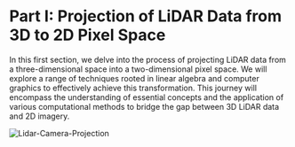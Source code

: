 # Part I: Projection of LiDAR Data from 3D to 2D Pixel Space

In this first section, we delve into the process of projecting LiDAR data from a three-dimensional space into a two-dimensional pixel space. We will explore a range of techniques rooted in linear algebra and computer graphics to effectively achieve this transformation. This journey will encompass the understanding of essential concepts and the application of various computational methods to bridge the gap between 3D LiDAR data and 2D imagery.

<img src="lidar_projection.gif" alt="Lidar-Camera-Projection" style="loop:infinite;">
